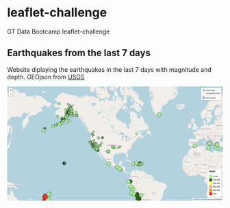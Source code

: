 # leaflet-challenge
GT Data Bootcamp leaflet-challenge

## Earthquakes from the last 7 days

Website diplaying the earthquakes in the last 7 days with magnitude and depth. GEOjson from [USGS](https://earthquake.usgs.gov/earthquakes/feed/v1.0/geojson.php)

![sample](Images/sample.png)